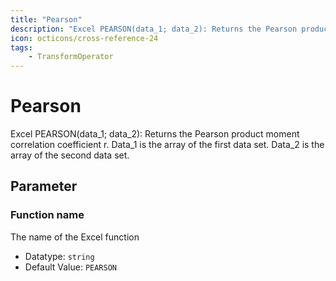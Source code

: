 ```yaml
---
title: "Pearson"
description: "Excel PEARSON(data_1; data_2): Returns the Pearson product moment correlation coefficient r. Data_1 is the array of the first data set. Data_2 is the array of the second data set."
icon: octicons/cross-reference-24
tags: 
    - TransformOperator
---
```

# Pearson
<!-- This file was generated - DO NOT CHANGE IT MANUALLY -->



Excel PEARSON(data_1; data_2): Returns the Pearson product moment correlation coefficient r. Data_1 is the array of the first data set. Data_2 is the array of the second data set.

## Parameter

### Function name

The name of the Excel function

- Datatype: `string`
- Default Value: `PEARSON`



